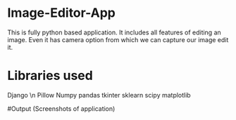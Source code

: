 # Image-Editor-App
This is fully python based application.
It includes all features of editing an image.
Even it has camera option from which we can capture our image edit it.



# Libraries used
Django \n
Pillow
Numpy
pandas
tkinter
sklearn
scipy
matplotlib


#Output (Screenshots of application)

